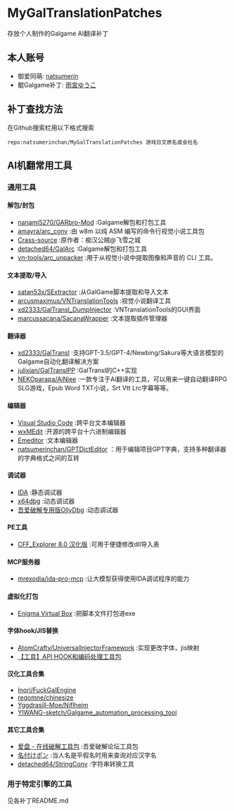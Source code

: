 # MyGalTranslationPatches

存放个人制作的Galgame AI翻译补丁

## 本人账号

- 御爱同萌: [natsumerin](https://www.ai2.moe/profile/13275-natsumerin/)
- 鲲Galgame补丁: [雨宮ゆうこ](https://www.moyu.moe/user/47/resource)

## 补丁查找方法

在Github搜索栏用以下格式搜索

`repo:natsumerinchan/MyGalTranslationPatches 游戏日文原名或会社名`

## AI机翻常用工具

### 通用工具

#### 解包/封包

- [nanami5270/GARbro-Mod](https://github.com/nanami5270/GARbro-Mod.git) :Galgame解包和打包工具
- [amayra/arc_conv](https://github.com/amayra/arc_conv.git) :由 w8m 以纯 ASM 编写的命令行视觉小说工具包
- [Crass-source](https://github.com/shangjiaxuan/Crass-source.git) :原作者：痴汉公贼@飞雪之城
- [detached64/GalArc](https://github.com/detached64/GalArc.git) :Galgame解包和打包工具
- [vn-tools/arc_unpacker](https://github.com/vn-tools/arc_unpacker.git) :用于从视觉小说中提取图像和声音的 CLI 工具。

#### 文本提取/导入

- [satan53x/SExtractor](https://github.com/satan53x/SExtractor.git) :从GalGame脚本提取和导入文本
- [arcusmaximus/VNTranslationTools](https://github.com/arcusmaximus/VNTranslationTools.git) :视觉小说翻译工具
- [xd2333/GalTransl_DumpInjector](https://github.com/xd2333/GalTransl_DumpInjector.git) :VNTranslationTools的GUI界面
- [marcussacana/SacanaWrapper](https://github.com/marcussacana/SacanaWrapper.git) :文本提取插件管理器

#### 翻译器

- [xd2333/GalTransl](https://github.com/GalTransl/GalTransl.git) :支持GPT-3.5/GPT-4/Newbing/Sakura等大语言模型的Galgame自动化翻译解决方案
- [julixian/GalTranslPP](https://github.com/julixian/GalTranslPP.git) :GalTransl的C++实现
- [NEKOparapa/AiNiee](https://github.com/NEKOparapa/AiNiee.git) :一款专注于Ai翻译的工具，可以用来一键自动翻译RPG SLG游戏，Epub Word TXT小说，Srt Vtt Lrc字幕等等。

#### 编辑器

- [Visual Studio Code](https://code.visualstudio.com/) :跨平台文本编辑器
- [wxMEdit](https://wxmedit.github.io/zh_CN/) :开源的跨平台十六进制编辑器
- [Emeditor](https://zh-cn.emeditor.com/) :文本编辑器
- [natsumerinchan/GPTDictEditor](https://github.com/natsumerinchan/GPTDictEditor.git) ：用于编辑项目GPT字典，支持多种翻译器的字典格式之间的互转

#### 调试器

- [IDA](https://hex-rays.com/ida-free) :静态调试器
- [x64dbg](https://x64dbg.com/) :动态调试器
- [吾爱破解专用版OllyDbg](https://down.52pojie.cn/Tools/Debuggers/) :动态调试器

#### PE工具

- [CFF_Explorer 8.0 汉化版](https://bbs.kanxue.com/thread-158547-1.htm) :可用于便捷修改dll导入表

#### MCP服务器

- [mrexodia/ida-pro-mcp](https://github.com/mrexodia/ida-pro-mcp.git) :让大模型获得使用IDA调试程序的能力

#### 虚拟化打包

- [Enigma Virtual Box](https://enigmaprotector.com/assets/files/enigmavb.exe) :把脚本文件打包进exe

#### 字体hook/JIS替换

- [AtomCrafty/UniversalInjectorFramework](https://github.com/AtomCrafty/UniversalInjectorFramework.git) :实现更改字体，jis映射
- [【工具】API HOOK和编码处理工具包](https://www.ai2.moe/topic/29225-【工具】api-hook和编码处理工具包)

#### 汉化工具合集

- [Inori/FuckGalEngine](https://github.com/Inori/FuckGalEngine.git)
- [regomne/chinesize](https://github.com/regomne/chinesize.git)
- [Yggdrasill-Moe/Niflheim](https://github.com/Yggdrasill-Moe/Niflheim.git)
- [YIWANG-sketch/Galgame_automation_processing_tool](https://github.com/YIWANG-sketch/Galgame_automation_processing_tool.git)

#### 其它工具合集

- [爱盘 - 在线破解工具包](https://down.52pojie.cn/) :吾爱破解论坛工具包
- [名付けポン](https://pon-navi.net/nazuke/) :当人名是平假名时用来查询对应汉字名
- [detached64/StringConv](https://github.com/detached64/StringConv.git) :字符串转换工具

### 用于特定引擎的工具

见各补丁README.md
